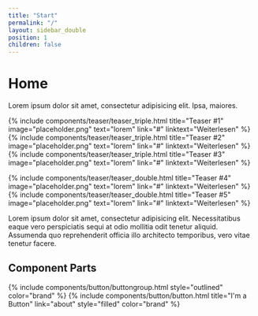 ```yaml
---
title: "Start"
permalink: "/"
layout: sidebar_double
position: 1
children: false
---
```


<h1>Home</h1>
<p>Lorem ipsum dolor sit amet, consectetur adipisicing elit. Ipsa, maiores.</p>

{% include components/teaser/teaser_triple.html title="Teaser #1" image="placeholder.png" text="lorem" link="#" linktext="Weiterlesen" %}
{% include components/teaser/teaser_triple.html title="Teaser #2" image="placeholder.png" text="lorem" link="#" linktext="Weiterlesen" %}
{% include components/teaser/teaser_triple.html title="Teaser #3" image="placeholder.png" text="lorem" link="#" linktext="Weiterlesen" %}

{% include components/teaser/teaser_double.html title="Teaser #4" image="placeholder.png" text="lorem" link="#" linktext="Weiterlesen" %}
{% include components/teaser/teaser_double.html title="Teaser #5" image="placeholder.png" text="lorem" link="#" linktext="Weiterlesen" %}

<p>Lorem ipsum dolor sit amet, consectetur adipisicing elit. Necessitatibus eaque vero perspiciatis sequi at odio mollitia odit tenetur aliquid. Assumenda quo reprehenderit officia illo architecto temporibus, vero vitae tenetur facere.</p>

<section>
	<h2>Component Parts</h2>
	{% include components/button/buttongroup.html style="outlined" color="brand" %}
	{% include components/button/button.html title="I'm a Button" link="about" style="filled" color="brand" %}
</section>
